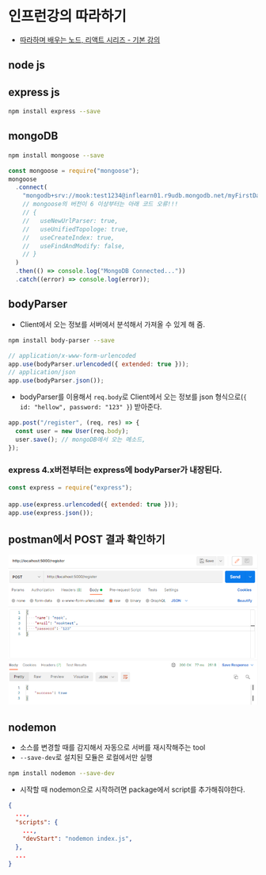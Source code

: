 # 인프런강의 따라하기

- [따라하며 배우는 노드, 리액트 시리즈 - 기본 강의](https://inf.run/MBce)

## node js

## express js

```bash
npm install express --save
```

## mongoDB

```bash
npm install mongoose --save
```

```js
const mongoose = require("mongoose");
mongoose
  .connect(
    "mongodb+srv://mook:test1234@inflearn01.r9udb.mongodb.net/myFirstDatabase?retryWrites=true&w=majority"
    // mongoose의 버전이 6 이상부터는 아래 코드 오류!!!
    // {
    //   useNewUrlParser: true,
    //   useUnifiedTopologe: true,
    //   useCreateIndex: true,
    //   useFindAndModify: false,
    // }
  )
  .then(() => console.log("MongoDB Connected..."))
  .catch((error) => console.log(error));
```

## bodyParser

- Client에서 오는 정보를 서버에서 분석해서 가져올 수 있게 해 줌.

```bash
npm install body-parser --save
```

```js
// application/x-www-form-urlencoded
app.use(bodyParser.urlencoded({ extended: true }));
// application/json
app.use(bodyParser.json());
```

- bodyParser를 이용해서 `req.body`로 Client에서 오는 정보를 json 형식으로(`{ id: "hellow", password: "123" }`) 받아준다.

```js
app.post("/register", (req, res) => {
  const user = new User(req.body);
  user.save(); // mongoDB에서 오는 메소드,
});
```

### express 4.x버전부터는 express에 bodyParser가 내장된다.

```js
const express = require("express");

app.use(express.urlencoded({ extended: true }));
app.use(express.json());
```

## postman에서 POST 결과 확인하기

![postman에서 POST 결과 확인하기](./images/07.postman_success.png)

## nodemon

- 소스를 변경할 때를 감지해서 자동으로 서버를 재시작해주는 tool
- `--save-dev`로 설치된 모듈은 로컬에서만 실행

```bash
npm install nodemon --save-dev
```

- 시작할 때 nodemon으로 시작하려면 package에서 script를 추가해줘야한다.

```json
{
  ...,
  "scripts": {
    ...,
    "devStart": "nodemon index.js",
  },
  ...
}
```
